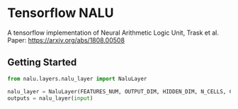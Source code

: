 # Tensorflow NALU

A tensorflow implementation of Neural Arithmetic Logic Unit, Trask et al.
Paper: https://arxiv.org/abs/1808.00508

## Getting Started

```python 
from nalu.layers.nalu_layer import NaluLayer

nalu_layer = NaluLayer(FEATURES_NUM, OUTPUT_DIM, HIDDEN_DIM, N_CELLS, CORE_CELL_TYPEg)
outputs = nalu_layer(input)
``` 
